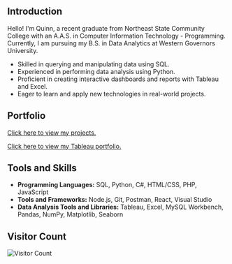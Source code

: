 ## Introduction

Hello! I'm Quinn, a recent graduate from Northeast State Community College with an A.A.S. in Computer Information Technology - Programming. Currently, I am pursuing my B.S. in Data Analytics at Western Governors University.

- Skilled in querying and manipulating data using SQL.
- Experienced in performing data analysis using Python.
- Proficient in creating interactive dashboards and reports with Tableau and Excel.
- Eager to learn and apply new technologies in real-world projects.


## Portfolio

[Click here to view my projects.](https://github.com/qetate?tab=repositories)

[Click here to view my Tableau portfolio.](https://public.tableau.com/app/profile/quinn.tate/vizzes)


## Tools and Skills

- **Programming Languages:** SQL, Python, C#, HTML/CSS, PHP, JavaScript
- **Tools and Frameworks:** Node.js, Git, Postman, React, Visual Studio
- **Data Analysis Tools and Libraries:** Tableau, Excel, MySQL Workbench, Pandas, NumPy, Matplotlib, Seaborn


## Visitor Count
![Visitor Count](https://profile-counter.glitch.me/qetate/count.svg)

